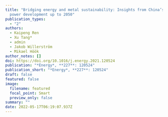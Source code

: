 ```yaml
---
title: "Bridging energy and metal sustainability: Insights from China’s wind
  power development up to 2050"
publication_types:
  - "2"
authors:
  - Kaipeng Ren
  - Xu Tang*
  - admin
  - Jakob Willerström
  - Mikael Höök
author_notes: []
doi: https://doi.org/10.1016/j.energy.2021.120524
publication: "*Energy*, **227**: 120524"
publication_short: "*Energy*, **227**: 120524"
draft: false
featured: false
image:
  filename: featured
  focal_point: Smart
  preview_only: false
summary: ""
date: 2022-05-17T06:19:07.937Z
---
```

